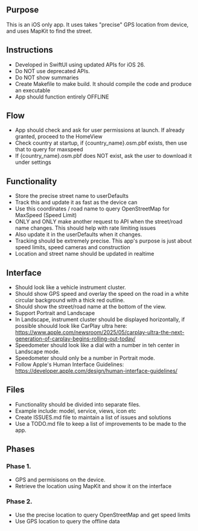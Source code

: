 ## Purpose ##
This is an iOS only app.
It uses takes "precise" GPS location from device, and uses MapKit to find the street.

## Instructions
- Developed in SwiftUI using updated APIs for iOS 26.
- Do NOT use deprecated APIs. 
- Do NOT show summaries 
- Create Makefile to make build. It should compile the code and produce an executable
- App should function entirely OFFLINE

## Flow
- App should check and ask for user permissions at launch. If already granted, proceed to the HomeView
- Check country at startup, if {country_name}.osm.pbf exists, then use that to query for maxspeed
- If {country_name}.osm.pbf does NOT exist, ask the user to download it under settings 

## Functionality ##
- Store the precise street name to userDefaults
- Track this and update it as fast as the device can
- Use this coordinates / road name to query OpenStreetMap for MaxSpeed (Speed Limit)
- ONLY and ONLY make another request to API when the street/road name changes. This should help with rate limiting issues  
- Also update it in the userDefaults when it changes.
- Tracking should be extremely precise. This app's purpose is just about speed limits, speed cameras and construction
- Location and street name should be updated in realtime 

## Interface ##
- Should look like a vehicle instrument cluster.
- Should show GPS speed and overlay the speed on the road in a white circular background with a thick red outline.
- Should show the street/road name at the bottom of the view.
- Support Portrait and Landscape
- In Landscape, instrument cluster should be displayed horizontally, if possible shouuld look like CarPlay ultra here: https://www.apple.com/newsroom/2025/05/carplay-ultra-the-next-generation-of-carplay-begins-rolling-out-today/
- Speedometer should look like a dial with a number in teh center in Landscape mode.
- Speedometer should only be a number in Portrait mode.
- Follow Apple's Human Interface Guidelines: https://developer.apple.com/design/human-interface-guidelines/

## Files 
- Functionality should be divided into separate files.
- Example include: model, service, views, icon etc
- Create ISSUES.md file to maintain a list of issues and solutions
- Use a TODO.md file to keep a list of improvements to be made to the app.

## Phases
### Phase 1.
- GPS and permisisons on the device. 
- Retrieve the location using MapKit and show it on the interface

### Phase 2.
- Use the precise location to query OpenStreetMap and get speed limits
- Use GPS location to query the offline data 